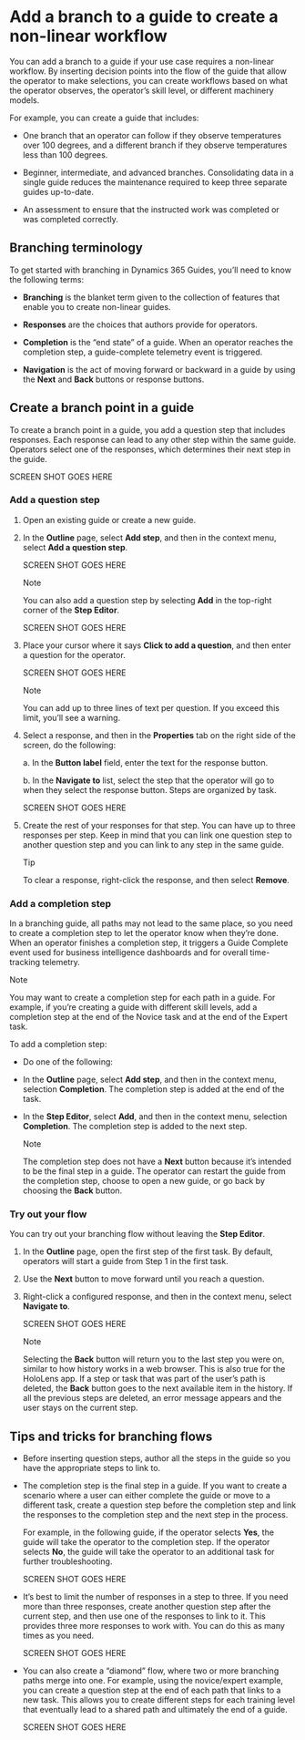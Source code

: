 

# Add a branch to a guide to create a non-linear workflow 

You can add a branch to a guide if your use case requires a non-linear workflow. By inserting decision points into the flow of the guide that allow the operator to make 
selections, you can create workflows based on what the operator observes, the operator’s skill level, or different machinery models. 

For example, you can create a guide that includes:

- One branch that an operator can follow if they observe temperatures over 100 degrees, and a different branch if they observe temperatures less than 100 degrees. 

- Beginner, intermediate, and advanced branches. Consolidating data in a single guide reduces the maintenance required to keep three separate guides up-to-date.

- An assessment to ensure that the instructed work was completed or was completed correctly.

## Branching terminology

To get started with branching in Dynamics 365 Guides, you’ll need to know the following terms:

- **Branching** is the blanket term given to the collection of features that enable you to create non-linear guides.

- **Responses** are the choices that authors provide for operators.

- **Completion** is the “end state” of a guide. When an operator reaches the completion step, a guide-complete telemetry event is triggered.

- **Navigation** is the act of moving forward or backward in a guide by using the **Next** and **Back** buttons or response buttons.

## Create a branch point in a guide

To create a branch point in a guide, you add a question step that includes responses. Each response can lead to any other step within the same guide. Operators select 
one of the responses, which determines their next step in the guide.

SCREEN SHOT GOES HERE

### Add a question step

1. Open an existing guide or create a new guide.

2. In the **Outline** page, select **Add step**, and then in the context menu, select **Add a question step**.

    SCREEN SHOT GOES HERE

    > [!NOTE]
    > You can also add a question step by selecting **Add** in the top-right corner of the **Step Editor**.
    
    SCREEN SHOT GOES HERE
 
3. Place your cursor where it says **Click to add a question**, and then enter a question for the operator.

    SCREEN SHOT GOES HERE
 
    > [!NOTE]
    > You can add up to three lines of text per question. If you exceed this limit, you’ll see a warning. 

4. Select a response, and then in the **Properties** tab on the right side of the screen, do the following:

    a. In the **Button label** field, enter the text for the response button. 
    
    b. In the **Navigate to** list, select the step that the operator will go to when they select the response button. Steps are organized by task.
    
      SCREEN SHOT GOES HERE
      
5. Create the rest of your responses for that step. You can have up to three responses per step. Keep in mind that you can link one question step to another question step 
and you can link to any step in the same guide.

    > [!TIP]
    > To clear a response, right-click the response, and then select **Remove**.

### Add a completion step

In a branching guide, all paths may not lead to the same place, so you need to create a completion step to let the operator know when they’re done. When an operator 
finishes a completion step, it triggers a Guide Complete event used for business intelligence dashboards and for overall time-tracking telemetry.

> [!NOTE]
> You may want to create a completion step for each path in a guide. For example, if you’re creating a guide with different skill levels, add a completion step at the end 
of the Novice task and at the end of the Expert task.

To add a completion step:

- Do one of the following:

- In the **Outline** page, select **Add step**, and then in the context menu, selection **Completion**. The completion step is added at the end of the task.

- In the **Step Editor**, select **Add**, and then in the context menu, selection **Completion**. The completion step is added to the next step.

    > [!NOTE]
    > The completion step does not have a **Next** button because it’s intended to be the final step in a guide. The operator can restart the guide from the completion step, 
    choose to open a new guide, or go back by choosing the **Back** button.
    
### Try out your flow

You can try out your branching flow without leaving the **Step Editor**. 

1.	In the **Outline** page, open the first step of the first task. By default, operators will start a guide from Step 1 in the first task.

2.	Use the **Next** button to move forward until you reach a question.

3.	Right-click a configured response, and then in the context menu, select **Navigate to**.

    SCREEN SHOT GOES HERE
 
    > [!NOTE]
    > Selecting the **Back** button will return you to the last step you were on, similar to how history works in a web browser. This is also true for the HoloLens app. 
    If a step or task that was part of the user’s path is deleted, the **Back** button goes to the next available item in the history. If all the previous steps are 
    deleted, an error message appears and the user stays on the current step.

## Tips and tricks for branching flows

- Before inserting question steps, author all the steps in the guide so you have the appropriate steps to link to. 

- The completion step is the final step in a guide. If you want to create a scenario where a user can either complete the guide or move to a different task, create a 
question step before the completion step and link the responses to the completion step and the next step in the process. 

    For example, in the following guide, if the operator selects **Yes**, the guide will take the operator to the completion step. If the operator selects **No**, the guide will take the operator to an additional task for further troubleshooting.
    
    SCREEN SHOT GOES HERE
 
- It’s best to limit the number of responses in a step to three. If you need more than three responses, create another question step after the current step, and then use one of the responses to link to it. This provides three more responses to work with. You can do this as many times as you need.

    SCREEN SHOT GOES HERE 

- You can also create a “diamond” flow, where two or more branching paths merge into one. For example, using the novice/expert example, you can create a question step at the end of each path that links to a new task. This allows you to create different steps for each training level that eventually lead to a shared path and ultimately the end of a guide.

    SCREEN SHOT GOES HERE
 
 
    



